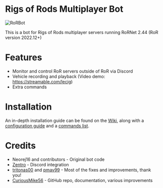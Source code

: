 # Rigs of Rods Multiplayer Bot

![RoRBot](https://i.imgur.com/wUJdzYp.png)

This is a bot for Rigs of Rods multiplayer servers running RoRNet 2.44 (RoR version 2022.12+)

# Features

- Monitor and control RoR servers outside of RoR via Discord
- Vehicle recording and playback (Video demo: https://streamable.com/lecig)
- Extra commands 

# Installation

An in-depth installation guide can be found on the [Wiki](https://github.com/tritonas00/RoRServerBot/wiki), along with a [configuration guide](https://github.com/tritonas00/RoRServerBot/wiki/Configuration) and a [commands list](https://github.com/tritonas00/RoRServerBot/wiki/Commands).

# Credits

- Neorej16 and contributors - Original bot code 
- [Zentro](https://github.com/Zentro) - Discord integration
- [tritonas00](https://github.com/tritonas00) and [pmav99](https://github.com/pmav99) - Most of the fixes and improvements, thank you!
- [CuriousMike56](https://github.com/CuriousMike56/) - GitHub repo, documentation, various improvements


